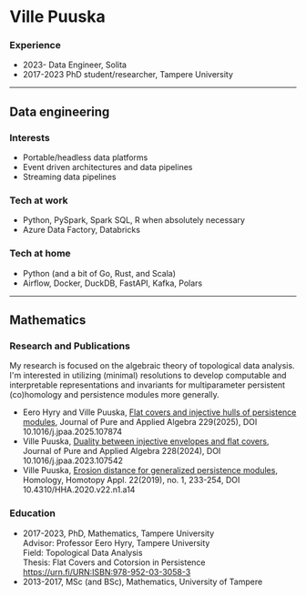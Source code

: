 # Ville Puuska

### Experience
- 2023- Data Engineer, Solita
- 2017-2023 PhD student/researcher, Tampere University

---

## Data engineering

### Interests
- Portable/headless data platforms
- Event driven architectures and data pipelines
- Streaming data pipelines

### Tech at work
- Python, PySpark, Spark SQL, R when absolutely necessary
- Azure Data Factory, Databricks

### Tech at home
- Python (and a bit of Go, Rust, and Scala)
- Airflow, Docker, DuckDB, FastAPI, Kafka, Polars

---

## Mathematics

### Research and Publications
My research is focused on the algebraic theory of topological data analysis. I'm interested in utilizing (minimal) resolutions to develop computable and interpretable representations and invariants for multiparameter persistent (co)homology and persistence modules more generally.
- Eero Hyry and Ville Puuska, [Flat covers and injective hulls of persistence modules](https://doi.org/10.1016/j.jpaa.2025.107874), Journal of Pure and Applied Algebra 229(2025), DOI 10.1016/j.jpaa.2025.107874
- Ville Puuska, [Duality between injective envelopes and flat covers](https://doi.org/10.1016/j.jpaa.2023.107542), Journal of Pure and Applied Algebra 228(2024), DOI 10.1016/j.jpaa.2023.107542
- Ville Puuska, [Erosion distance for generalized persistence modules](https://dx.doi.org/10.4310/HHA.2020.v22.n1.a14), Homology, Homotopy Appl. 22(2019), no. 1, 233-254, DOI 10.4310/HHA.2020.v22.n1.a14

### Education
- 2017-2023, PhD, Mathematics, Tampere University  
Advisor: Professor Eero Hyry, Tampere University  
Field: Topological Data Analysis  
Thesis: Flat Covers and Cotorsion in Persistence https://urn.fi/URN:ISBN:978-952-03-3058-3
- 2013-2017, MSc (and BSc), Mathematics, University of Tampere
